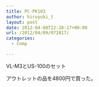 ```yaml
---
title: PC-PK103
author: hiroyuki_t
layout: post
date: 2012-04-08T22:28:17+00:00
url: /2012/04/09/072817/
categories:
  - Comp

---
```

<div class="section">
  <p>
    VL-M3とUS-100のセット
  </p>
  
  <p>
    アウトレットの品を4800円で買った。
  </p>
</div>